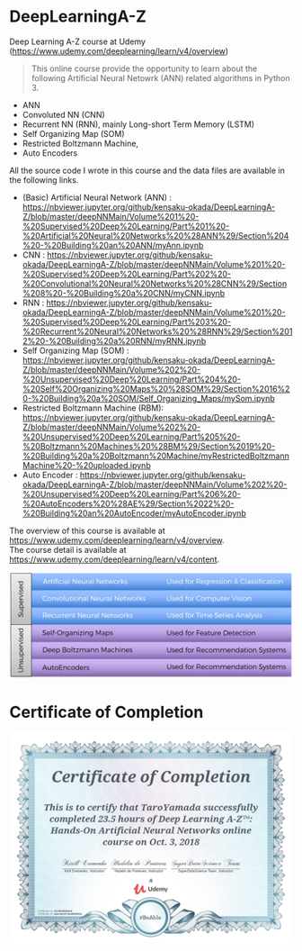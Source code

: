 # DeepLearningA-Z
Deep Learning A-Z course at Udemy (https://www.udemy.com/deeplearning/learn/v4/overview)
>This online course provide the opportunity to learn about the following Artificial Neural Netowrk (ANN) related algorithms in Python 3.
- ANN
- Convoluted NN (CNN)
- Recurrent NN (RNN), mainly Long-short Term Memory (LSTM)
- Self Organizing Map (SOM)
- Restricted Boltzmann Machine, 
- Auto Encoders

All the source code I wrote in this course and the data files are available in the following links.

- (Basic) Artificial Neural Network (ANN) : https://nbviewer.jupyter.org/github/kensaku-okada/DeepLearningA-Z/blob/master/deepNNMain/Volume%201%20-%20Supervised%20Deep%20Learning/Part%201%20-%20Artificial%20Neural%20Networks%20%28ANN%29/Section%204%20-%20Building%20an%20ANN/myAnn.ipynb
- CNN : https://nbviewer.jupyter.org/github/kensaku-okada/DeepLearningA-Z/blob/master/deepNNMain/Volume%201%20-%20Supervised%20Deep%20Learning/Part%202%20-%20Convolutional%20Neural%20Networks%20%28CNN%29/Section%208%20-%20Building%20a%20CNN/myCNN.ipynb
- RNN : https://nbviewer.jupyter.org/github/kensaku-okada/DeepLearningA-Z/blob/master/deepNNMain/Volume%201%20-%20Supervised%20Deep%20Learning/Part%203%20-%20Recurrent%20Neural%20Networks%20%28RNN%29/Section%2012%20-%20Building%20a%20RNN/myRNN.ipynb
- Self Organizing Map (SOM) : https://nbviewer.jupyter.org/github/kensaku-okada/DeepLearningA-Z/blob/master/deepNNMain/Volume%202%20-%20Unsupervised%20Deep%20Learning/Part%204%20-%20Self%20Organizing%20Maps%20%28SOM%29/Section%2016%20-%20Building%20a%20SOM/Self_Organizing_Maps/mySom.ipynb
- Restricted Boltzmann Machine (RBM): https://nbviewer.jupyter.org/github/kensaku-okada/DeepLearningA-Z/blob/master/deepNNMain/Volume%202%20-%20Unsupervised%20Deep%20Learning/Part%205%20-%20Boltzmann%20Machines%20%28BM%29/Section%2019%20-%20Building%20a%20Boltzmann%20Machine/myRestrictedBoltzmannMachine%20-%20uploaded.ipynb
- Auto Encoder : https://nbviewer.jupyter.org/github/kensaku-okada/DeepLearningA-Z/blob/master/deepNNMain/Volume%202%20-%20Unsupervised%20Deep%20Learning/Part%206%20-%20AutoEncoders%20%28AE%29/Section%2022%20-%20Building%20an%20AutoEncoder/myAutoEncoder.ipynb

The overview of this course is available at https://www.udemy.com/deeplearning/learn/v4/overview.  
The course detail is available at https://www.udemy.com/deeplearning/learn/v4/content.

![image](./scope.PNG)

# Certificate of Completion
![image](./certificateOfCompletion.jpg)

